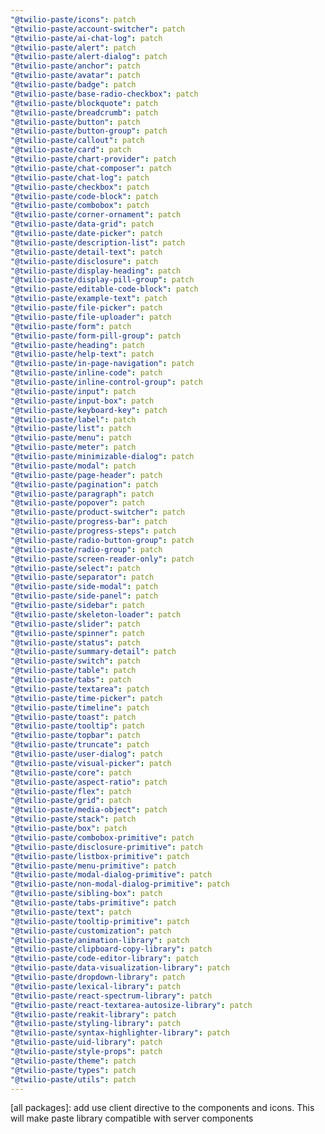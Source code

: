 ```yaml
---
"@twilio-paste/icons": patch
"@twilio-paste/account-switcher": patch
"@twilio-paste/ai-chat-log": patch
"@twilio-paste/alert": patch
"@twilio-paste/alert-dialog": patch
"@twilio-paste/anchor": patch
"@twilio-paste/avatar": patch
"@twilio-paste/badge": patch
"@twilio-paste/base-radio-checkbox": patch
"@twilio-paste/blockquote": patch
"@twilio-paste/breadcrumb": patch
"@twilio-paste/button": patch
"@twilio-paste/button-group": patch
"@twilio-paste/callout": patch
"@twilio-paste/card": patch
"@twilio-paste/chart-provider": patch
"@twilio-paste/chat-composer": patch
"@twilio-paste/chat-log": patch
"@twilio-paste/checkbox": patch
"@twilio-paste/code-block": patch
"@twilio-paste/combobox": patch
"@twilio-paste/corner-ornament": patch
"@twilio-paste/data-grid": patch
"@twilio-paste/date-picker": patch
"@twilio-paste/description-list": patch
"@twilio-paste/detail-text": patch
"@twilio-paste/disclosure": patch
"@twilio-paste/display-heading": patch
"@twilio-paste/display-pill-group": patch
"@twilio-paste/editable-code-block": patch
"@twilio-paste/example-text": patch
"@twilio-paste/file-picker": patch
"@twilio-paste/file-uploader": patch
"@twilio-paste/form": patch
"@twilio-paste/form-pill-group": patch
"@twilio-paste/heading": patch
"@twilio-paste/help-text": patch
"@twilio-paste/in-page-navigation": patch
"@twilio-paste/inline-code": patch
"@twilio-paste/inline-control-group": patch
"@twilio-paste/input": patch
"@twilio-paste/input-box": patch
"@twilio-paste/keyboard-key": patch
"@twilio-paste/label": patch
"@twilio-paste/list": patch
"@twilio-paste/menu": patch
"@twilio-paste/meter": patch
"@twilio-paste/minimizable-dialog": patch
"@twilio-paste/modal": patch
"@twilio-paste/page-header": patch
"@twilio-paste/pagination": patch
"@twilio-paste/paragraph": patch
"@twilio-paste/popover": patch
"@twilio-paste/product-switcher": patch
"@twilio-paste/progress-bar": patch
"@twilio-paste/progress-steps": patch
"@twilio-paste/radio-button-group": patch
"@twilio-paste/radio-group": patch
"@twilio-paste/screen-reader-only": patch
"@twilio-paste/select": patch
"@twilio-paste/separator": patch
"@twilio-paste/side-modal": patch
"@twilio-paste/side-panel": patch
"@twilio-paste/sidebar": patch
"@twilio-paste/skeleton-loader": patch
"@twilio-paste/slider": patch
"@twilio-paste/spinner": patch
"@twilio-paste/status": patch
"@twilio-paste/summary-detail": patch
"@twilio-paste/switch": patch
"@twilio-paste/table": patch
"@twilio-paste/tabs": patch
"@twilio-paste/textarea": patch
"@twilio-paste/time-picker": patch
"@twilio-paste/timeline": patch
"@twilio-paste/toast": patch
"@twilio-paste/tooltip": patch
"@twilio-paste/topbar": patch
"@twilio-paste/truncate": patch
"@twilio-paste/user-dialog": patch
"@twilio-paste/visual-picker": patch
"@twilio-paste/core": patch
"@twilio-paste/aspect-ratio": patch
"@twilio-paste/flex": patch
"@twilio-paste/grid": patch
"@twilio-paste/media-object": patch
"@twilio-paste/stack": patch
"@twilio-paste/box": patch
"@twilio-paste/combobox-primitive": patch
"@twilio-paste/disclosure-primitive": patch
"@twilio-paste/listbox-primitive": patch
"@twilio-paste/menu-primitive": patch
"@twilio-paste/modal-dialog-primitive": patch
"@twilio-paste/non-modal-dialog-primitive": patch
"@twilio-paste/sibling-box": patch
"@twilio-paste/tabs-primitive": patch
"@twilio-paste/text": patch
"@twilio-paste/tooltip-primitive": patch
"@twilio-paste/customization": patch
"@twilio-paste/animation-library": patch
"@twilio-paste/clipboard-copy-library": patch
"@twilio-paste/code-editor-library": patch
"@twilio-paste/data-visualization-library": patch
"@twilio-paste/dropdown-library": patch
"@twilio-paste/lexical-library": patch
"@twilio-paste/react-spectrum-library": patch
"@twilio-paste/react-textarea-autosize-library": patch
"@twilio-paste/reakit-library": patch
"@twilio-paste/styling-library": patch
"@twilio-paste/syntax-highlighter-library": patch
"@twilio-paste/uid-library": patch
"@twilio-paste/style-props": patch
"@twilio-paste/theme": patch
"@twilio-paste/types": patch
"@twilio-paste/utils": patch
---
```


[all packages]: add use client directive to the components and icons. This will make paste library compatible with server components
